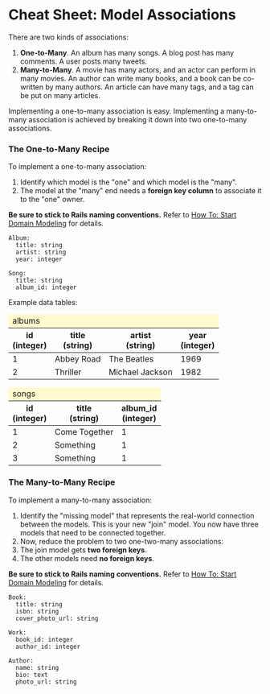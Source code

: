 # Cheat Sheet: Model Associations

There are two kinds of associations:

1. **One-to-Many**.  An album has many songs.  A blog post has many comments.  A user posts many tweets.
1. **Many-to-Many**.  A movie has many actors, and an actor can perform in many movies.  An author can write many books, and a book can be co-written by many authors.  An article can have many tags, and a tag can be put on many articles.

Implementing a one-to-many association is easy.  Implementing a many-to-many association is achieved by breaking it down into two one-to-many associations.

### The One-to-Many Recipe

To implement a one-to-many association:

1. Identify which model is the "one" and which model is the "many".
1. The model at the "many" end needs a **foreign key column** to associate it to the "one" owner.

**Be sure to stick to Rails naming conventions.** Refer to [How To: Start Domain Modeling](../domain_modeling) for details.

```
Album:
  title: string
  artist: string
  year: integer

Song:
  title: string
  album_id: integer
```

Example data tables:

<table class="table table-bordered">
  <thead>
    <tr>
      <td colspan="5" style="background: #fffbce">albums</td>
    </tr>
    <tr>
      <th>id<br>(integer)</th>
      <th>title<br>(string)</th>
      <th>artist<br>(string)</th>
      <th>year<br>(integer)</th>
    </tr>
  </thead>
  <tbody>
    <tr>
      <td>1</td>
      <td>Abbey Road</td>
      <td>The Beatles</td>
      <td>1969</td>
    </tr>
    <tr>
      <td>2</td>
      <td>Thriller</td>
      <td>Michael Jackson</td>
      <td>1982</td>
    </tr>
  </tbody>
</table>

<table class="table table-bordered">
  <thead>
    <tr>
      <td colspan="5" style="background: #fffbce">songs</td>
    </tr>
    <tr>
      <th>id<br>(integer)</th>
      <th>title<br>(string)</th>
      <th>album_id<br>(integer)</th>
    </tr>
  </thead>
  <tbody>
    <tr>
      <td>1</td>
      <td>Come Together</td>
      <td>1</td>
    </tr>
    <tr>
      <td>2</td>
      <td>Something</td>
      <td>1</td>
    </tr>
    <tr>
      <td>3</td>
      <td>Something</td>
      <td>1</td>
    </tr>
  </tbody>
</table>

### The Many-to-Many Recipe

To implement a many-to-many association:

1. Identify the "missing model" that represents the real-world connection between the models.  This is your new "join" model.  You now have three models that need to be connected together.
1. Now, reduce the problem to two one-two-many associations:
  1. The join model gets **two foreign keys**.
  1. The other models need **no foreign keys**.

**Be sure to stick to Rails naming conventions.** Refer to [How To: Start Domain Modeling](<%= workbook_path('domain_modeling')%>) for details.

```
Book:
  title: string
  isbn: string
  cover_photo_url: string

Work:
  book_id: integer
  author_id: integer

Author:
  name: string
  bio: text
  photo_url: string
```
